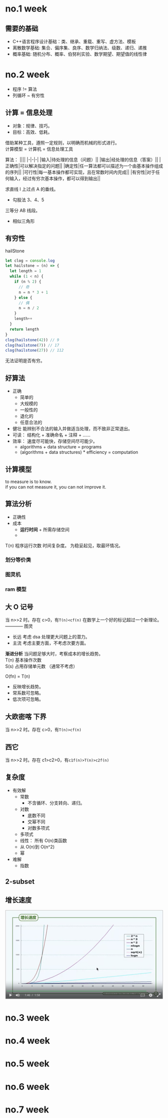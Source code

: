 # no.1 week

## 需要的基础

- C++语言程序设计基础：类、继承、重载、重写、虚方法、模板
- 离散数学基础: 集合、偏序集、良序、数学归纳法、级数、递归、递推
- 概率基础: 随机分布、概率、伯努利实验、数学期望、期望值的线性律

# no.2 week

- 程序 != 算法
- 列循环 ~ 有穷性

## 计算 = 信息处理

- 对象：规律、技巧。
- 目标：高效、低耗。

借助某种工具，遵照一定规则，以明确而机械的形式进行。  
计算模型 = 计算机 = 信息处理工具

算法：
||||
|-|-|-|
|输入|待处理的信息（问题）||
|输出|经处理的信息（答案）||
|正确性|可以解决指定的问题||
|确定性|任一算法都可以描述为一个由基本操作组成的序列||
|可行性|每一基本操作都可实现，且在常数时间内完成||
|有穷性|对于任何输入，经过有穷次基本操作，都可以得到输出||

求直线 l 上过点 A 的垂线。

- 勾股法 3、4、5

三等分 AB 线段。

- 相似三角形

## 有穷性

hailStone

```js
let clog = console.log
let hailstone = (n) => {
  let length = 1
  while (1 < n) {
    if (n % 2) {
      // 奇
      n = n * 3 + 1
    } else {
      // 偶
      n = n / 2
    }
    length++
  }
  return length
}
clog(hailstone(42)) // 9
clog(hailstone(7)) // 17
clog(hailstone(27)) // 112
```

无法证明是否有穷。

## 好算法

- 正确
  - 简单的
  - 大规模的
  - 一般性的
  - 退化的
  - 任意合法的
- 健壮 能辨别不合法的输入并做适当处理，而不致非正常退出。
- 可读： 结构化 + 准确命名 + 注释 + ……
- 效率： 速度尽可能快，存储空间尽可能少。
  - algorithms + data structure = programs
  - (algorithms + data structures) \* efficiency = computation

## 计算模型

to measure is to know.  
if you can not measure it, you can not improve it.

## 算法分析

- 正确性
- 成本
  - **运行时间** + 所需存储空间
  -

T(n) 程序运行次数 时间复杂度。
为稳妥起见，取最环情况。

### 划分等价类

### 图灵机

### ram 模型

## 大 O 记号

当 n>>2 时。存在 c>0，有`T(n)<cf(n)`
在数学上一个好的标记超过一个新理论。 ———— 图灵

- 长远 考虑 dsa 处理更大问题上的潜力。
- 主流 考虑主要方面，不考虑次要方面。

**渐进分析** 当问题足够大时，考察成本的增长趋势。  
T(n) 基本操作次数  
S(s) 占用存储单元数 （通常不考虑）

O(fn) = T(n)

- 反映增长趋势。
- 常系数可忽略。
- 低次项可忽略。

## 大欧密喀 下界

当 n>>2 时。存在 c>0，有`T(n)>cf(n)`

## 西它

当 n>>2 时。存在 c1>c2>0，有`c1f(n)>T(n)>c2f(n)`

## 复杂度

- 有效解
  - 常数
    - 不含循环、分支转向、递归。
  - 对数
    - 底数不同
    - 交幂不同
    - 对数多项式
  - 多项式
  - 线性： 所有 O(n)类函数
  - 从 O(n)到 O(n^2)
  - 幂
- 难解
  - 指数

## 2-subset

## 增长速度

![增长速度](/coursera/dsa/1/v.png)

# no.3 week

# no.4 week

# no.5 week

# no.6 week

# no.7 week
